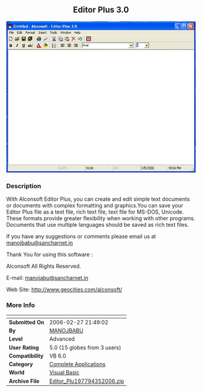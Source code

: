 ﻿<div align="center">

## Editor Plus 3\.0

<img src="PIC2006351220447159.GIF">
</div>

### Description

With Alconsoft Editor Plus, you can create and edit simple text documents or documents with complex formatting and graphics.You can save your Editor Plus file as a text file, rich text file, text file for MS-DOS, Unicode. These formats provide greater flexibility when working with other programs. Documents that use multiple languages should be saved as rich text files.

If you have any suggestions or comments please email us at manojbabu@sancharnet.in

Thank You for using this software :

Alconsoft All Rights Reserved.

E-mail: manojabu@sancharnet.in

Web Site: http://www.geocities.com/alconsoft/
 
### More Info
 


<span>             |<span>
---                |---
**Submitted On**   |2006-02-27 21:49:02
**By**             |[MANOJBABU](https://github.com/Planet-Source-Code/PSCIndex/blob/master/ByAuthor/manojbabu.md)
**Level**          |Advanced
**User Rating**    |5.0 (15 globes from 3 users)
**Compatibility**  |VB 6\.0
**Category**       |[Complete Applications](https://github.com/Planet-Source-Code/PSCIndex/blob/master/ByCategory/complete-applications__1-27.md)
**World**          |[Visual Basic](https://github.com/Planet-Source-Code/PSCIndex/blob/master/ByWorld/visual-basic.md)
**Archive File**   |[Editor\_Plu197794352006\.zip](https://github.com/Planet-Source-Code/manojbabu-editor-plus-3-0__1-64304/archive/master.zip)








